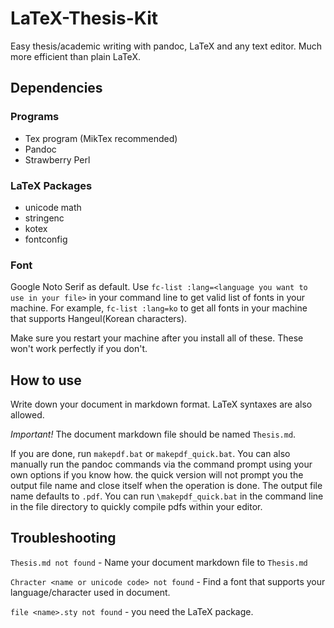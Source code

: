 # LaTeX-Thesis-Kit
Easy thesis/academic writing with pandoc, LaTeX and any text editor. Much more efficient than plain LaTeX. 

## Dependencies
### Programs
- Tex program (MikTex recommended)
- Pandoc
- Strawberry Perl
### LaTeX Packages
- unicode math
- stringenc
- kotex
- fontconfig
### Font
Google Noto Serif as default.
Use `fc-list :lang=<language you want to use in your file>` in your command line to get valid list of fonts in your machine. 
For example, `fc-list :lang=ko` to get all fonts in your machine that supports Hangeul(Korean characters). 

Make sure you restart your machine after you install all of these. These won't work perfectly if you don't. 

## How to use
Write down your document in markdown format. LaTeX syntaxes are also allowed. 

*Important!* The document markdown file should be named `Thesis.md`. 

If you are done, run `makepdf.bat` or `makepdf_quick.bat`.
You can also manually run the pandoc commands via the command prompt using your own options if you know how. 
the quick version will not prompt you the output file name and close itself when the operation is done. 
The output file name defaults to `.pdf`. 
You can run `\makepdf_quick.bat` in the command line in the file directory to quickly compile pdfs within your editor. 

## Troubleshooting
`Thesis.md not found` - Name your document markdown file to `Thesis.md`

`Chracter <name or unicode code> not found` - Find a font that supports your language/character used in document.

`file <name>.sty not found` - you need the LaTeX package. 
